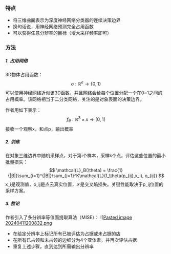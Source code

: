 ### 特点
+ 将三维曲面表示为深度神经网络分类器的连续决策边界
+ 换句话说，用神经网络预测完全占用函数
+ 可以获得任意分辨率的目标（增大采样频率即可）

### 方法

##### 1. 占用网络
3D物体占用函数：
$$
o:\mathbb{R}^e\rightarrow \{0, 1\}
$$
可以使用神经网络近似该3D函数，并且网络会给每个位置分配一个在0~1之间的占用概率。该网络相当于二分类网络，关注的是对象表面的决策边界。

作者用如下表示：
$$
f_\theta : \mathbb{R}^3 \times x \rightarrow [0,1]
$$
接收一个观察x，和点p，输出概率

##### 2. 训练
在对象三维边界中随机采样点，对于第i个样本，采样k个点，评估这些位置的最小批量损失：
$$
\mathcal{L}_B(\theta) = \frac{1}{|B|}\sum_{i=1}^{|B|}\sum_{j=1}^K\mathcal{L}(f_\theta(p_{ij},x_i), o_{ij})
$$
x_i是观测值，o_ij是点云真实位置，$\mathcal{L}$是交叉熵损失。关键性能取决于p_ij位置的采样方案。

##### 3. 推论
作者引入了多分辨率等值面提取算法（MISE）：
![[Pasted image 20240411200832.png](attach/Pasted%20image%2020240411200832.png)
+ 在给定分辨率上标记所有已被评估为占据或未占据的店
+ 在所有已占领和未占领的边细分为4个亚体素，并再次评估占据
+ 重复上述步骤，直到达到所需输出分辨率